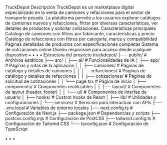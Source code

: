 TruckDepot
Descripción
TruckDepot es un marketplace digital especializado en la venta de camiones y
refacciones para el sector de transporte pesado. La plataforma permite a los usuarios
explorar catálogos de camiones nuevos y refacciones, filtrar por diversas características,
ver detalles de productos y solicitar cotizaciones.
Características principales
Catálogo de camiones con filtros por fabricante, características y precio
Catálogo de refacciones con filtros por categoría, marca y compatibilidad
Páginas detalladas de productos con especificaciones completas
Sistema de cotizaciones online
Diseño responsive para acceso desde cualquier dispositivo
•
•
•
•
Estructura del proyecto
truckdepot/
├── public/ # Archivos estáticos
├── src/
│ ├── ai/ # Funcionalidades de IA
│ ├── app/ # Páginas y rutas de la aplicación
│ │ ├── camiones/ # Páginas de catálogo y detalles de camiones
│ │ ├── refacciones/ # Páginas de catálogo y detalles de refacciones
│ │ ├── cotizaciones/ # Páginas de solicitud de cotizaciones
│ │ └── page.tsx # Página de inicio
│ ├── components/ # Componentes reutilizables
│ │ ├── layout/ # Componentes de layout (header, footer)
│ │ └── ui/ # Componentes de interfaz de usuario
│ ├── hooks/ # Custom hooks de React
│ ├── lib/ # Utilidades y configuraciones
│ └── services/ # Servicios para interactuar con APIs
├── .env.local # Variables de entorno locales
├── next.config.ts # Configuración de Next.js
├── package.json # Dependencias y scripts
├── postcss.config.mjs # Configuración de PostCSS
├── tailwind.config.ts # Configuración de Tailwind CSS
└── tsconfig.json # Configuración de TypeScript

•
•
• 
